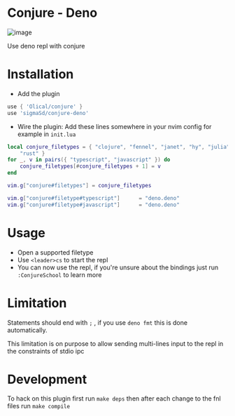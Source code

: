 # Conjure - Deno

![image](https://user-images.githubusercontent.com/22427111/189539787-20e735fe-8509-4b80-970a-43f772cc2849.png)

Use deno repl with conjure

# Installation

- Add the plugin

```lua
use { 'Olical/conjure' }
use 'sigmaSd/conjure-deno'
```

- Wire the plugin: Add these lines somewhere in your nvim config for example in
  `init.lua`

```lua
local conjure_filetypes = { "clojure", "fennel", "janet", "hy", "julia", "racket", "scheme", "lua", "lisp",
    "rust" }
for _, v in pairs({ "typescript", "javascript" }) do
    conjure_filetypes[#conjure_filetypes + 1] = v
end

vim.g["conjure#filetypes"] = conjure_filetypes

vim.g["conjure#filetype#typescript"]      = "deno.deno"
vim.g["conjure#filetype#javascript"]      = "deno.deno"
```

# Usage

- Open a supported filetype
- Use `<leader>cs` to start the repl
- You can now use the repl, if you're unsure about the bindings just run
  `:ConjureSchool` to learn more

# Limitation

Statements should end with `;` , if you use `deno fmt` this is done
automatically.

This limitation is on purpose to allow sending multi-lines input to the repl in
the constraints of stdio ipc

# Development

To hack on this plugin first run `make deps` then after each change to the fnl
files run `make compile`

